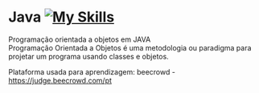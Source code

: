 # Java [![My Skills](https://skills.thijs.gg/icons?i=java&theme=dark)](https://skills.thijs.gg)
Programação orientada a objetos em JAVA
<br> Programação Orientada a Objetos é uma metodologia ou paradigma para projetar um programa usando classes e objetos. </br>

  Plataforma usada para aprendizagem: beecrowd - https://judge.beecrowd.com/pt

